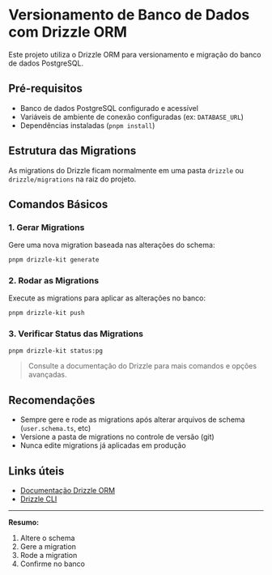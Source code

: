 # Versionamento de Banco de Dados com Drizzle ORM

Este projeto utiliza o Drizzle ORM para versionamento e migração do banco de dados PostgreSQL.

## Pré-requisitos

- Banco de dados PostgreSQL configurado e acessível
- Variáveis de ambiente de conexão configuradas (ex: `DATABASE_URL`)
- Dependências instaladas (`pnpm install`)

## Estrutura das Migrations

As migrations do Drizzle ficam normalmente em uma pasta `drizzle` ou `drizzle/migrations` na raiz do projeto.

## Comandos Básicos

### 1. Gerar Migrations

Gere uma nova migration baseada nas alterações do schema:

```sh
pnpm drizzle-kit generate
```

### 2. Rodar as Migrations

Execute as migrations para aplicar as alterações no banco:

```sh
pnpm drizzle-kit push
```

### 3. Verificar Status das Migrations

```sh
pnpm drizzle-kit status:pg
```

> Consulte a documentação do Drizzle para mais comandos e opções avançadas.

## Recomendações

- Sempre gere e rode as migrations após alterar arquivos de schema (`user.schema.ts`, etc)
- Versione a pasta de migrations no controle de versão (git)
- Nunca edite migrations já aplicadas em produção

## Links úteis

- [Documentação Drizzle ORM](https://orm.drizzle.team/docs/overview)
- [Drizzle CLI](https://orm.drizzle.team/docs/cli)

---

**Resumo:**

1. Altere o schema
2. Gere a migration
3. Rode a migration
4. Confirme no banco
